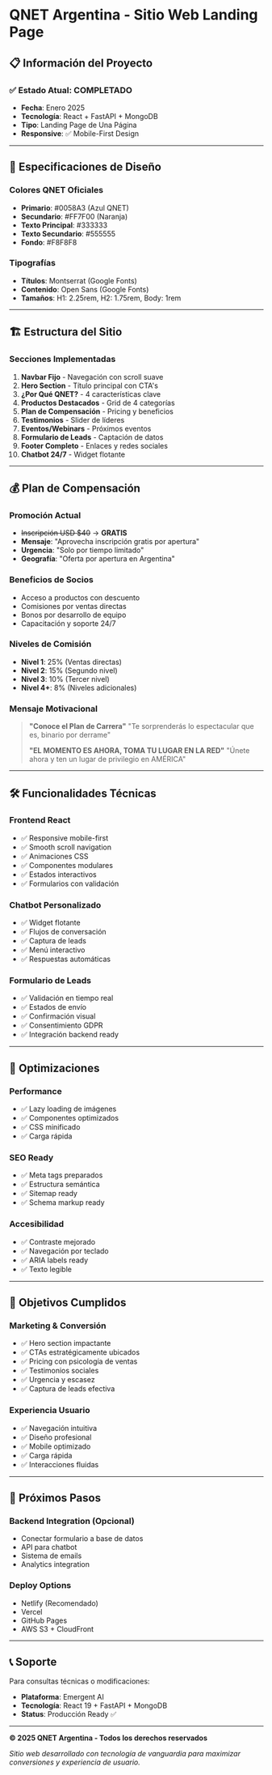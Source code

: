 # QNET Argentina - Sitio Web Landing Page

## 📋 Información del Proyecto

### ✅ **Estado Atual: COMPLETADO**
- **Fecha**: Enero 2025
- **Tecnología**: React + FastAPI + MongoDB
- **Tipo**: Landing Page de Una Página
- **Responsive**: ✅ Mobile-First Design

---

## 🎨 **Especificaciones de Diseño**

### **Colores QNET Oficiales**
- **Primario**: #0058A3 (Azul QNET)
- **Secundario**: #FF7F00 (Naranja)
- **Texto Principal**: #333333
- **Texto Secundario**: #555555
- **Fondo**: #F8F8F8

### **Tipografías**
- **Títulos**: Montserrat (Google Fonts)
- **Contenido**: Open Sans (Google Fonts)
- **Tamaños**: H1: 2.25rem, H2: 1.75rem, Body: 1rem

---

## 🏗️ **Estructura del Sitio**

### **Secciones Implementadas**
1. **Navbar Fijo** - Navegación con scroll suave
2. **Hero Section** - Título principal con CTA's
3. **¿Por Qué QNET?** - 4 características clave
4. **Productos Destacados** - Grid de 4 categorías
5. **Plan de Compensación** - Pricing y beneficios
6. **Testimonios** - Slider de líderes
7. **Eventos/Webinars** - Próximos eventos
8. **Formulario de Leads** - Captación de datos
9. **Footer Completo** - Enlaces y redes sociales
10. **Chatbot 24/7** - Widget flotante

---

## 💰 **Plan de Compensación**

### **Promoción Actual**
- ~~Inscripción USD $40~~ → **GRATIS**
- **Mensaje**: "Aprovecha inscripción gratis por apertura"
- **Urgencia**: "Solo por tiempo limitado"
- **Geografía**: "Oferta por apertura en Argentina"

### **Beneficios de Socios**
- Acceso a productos con descuento
- Comisiones por ventas directas
- Bonos por desarrollo de equipo
- Capacitación y soporte 24/7

### **Niveles de Comisión**
- **Nivel 1**: 25% (Ventas directas)
- **Nivel 2**: 15% (Segundo nivel)
- **Nivel 3**: 10% (Tercer nivel)
- **Nivel 4+**: 8% (Niveles adicionales)

### **Mensaje Motivacional**
> **"Conoce el Plan de Carrera"**
> "Te sorprenderás lo espectacular que es, binario por derrame"
> 
> **"EL MOMENTO ES AHORA, TOMA TU LUGAR EN LA RED"**
> "Únete ahora y ten un lugar de privilegio en AMÉRICA"

---

## 🛠️ **Funcionalidades Técnicas**

### **Frontend React**
- ✅ Responsive mobile-first
- ✅ Smooth scroll navigation
- ✅ Animaciones CSS
- ✅ Componentes modulares
- ✅ Estados interactivos
- ✅ Formularios con validación

### **Chatbot Personalizado**
- ✅ Widget flotante
- ✅ Flujos de conversación
- ✅ Captura de leads
- ✅ Menú interactivo
- ✅ Respuestas automáticas

### **Formulario de Leads**
- ✅ Validación en tiempo real
- ✅ Estados de envío
- ✅ Confirmación visual
- ✅ Consentimiento GDPR
- ✅ Integración backend ready

---

## 📱 **Optimizaciones**

### **Performance**
- ✅ Lazy loading de imágenes
- ✅ Componentes optimizados
- ✅ CSS minificado
- ✅ Carga rápida

### **SEO Ready**
- ✅ Meta tags preparados
- ✅ Estructura semántica
- ✅ Sitemap ready
- ✅ Schema markup ready

### **Accesibilidad**
- ✅ Contraste mejorado
- ✅ Navegación por teclado
- ✅ ARIA labels ready
- ✅ Texto legible

---

## 🎯 **Objetivos Cumplidos**

### **Marketing & Conversión**
- ✅ Hero section impactante
- ✅ CTAs estratégicamente ubicados
- ✅ Pricing con psicología de ventas
- ✅ Testimonios sociales
- ✅ Urgencia y escasez
- ✅ Captura de leads efectiva

### **Experiencia Usuario**
- ✅ Navegación intuitiva
- ✅ Diseño profesional
- ✅ Mobile optimizado
- ✅ Carga rápida
- ✅ Interacciones fluidas

---

## 🚀 **Próximos Pasos**

### **Backend Integration** (Opcional)
- Conectar formulario a base de datos
- API para chatbot
- Sistema de emails
- Analytics integration

### **Deploy Options**
- Netlify (Recomendado)
- Vercel
- GitHub Pages
- AWS S3 + CloudFront

---

## 📞 **Soporte**

Para consultas técnicas o modificaciones:
- **Plataforma**: Emergent AI
- **Tecnología**: React 19 + FastAPI + MongoDB
- **Status**: Producción Ready ✅

---

**© 2025 QNET Argentina - Todos los derechos reservados**

*Sitio web desarrollado con tecnología de vanguardia para maximizar conversiones y experiencia de usuario.*
